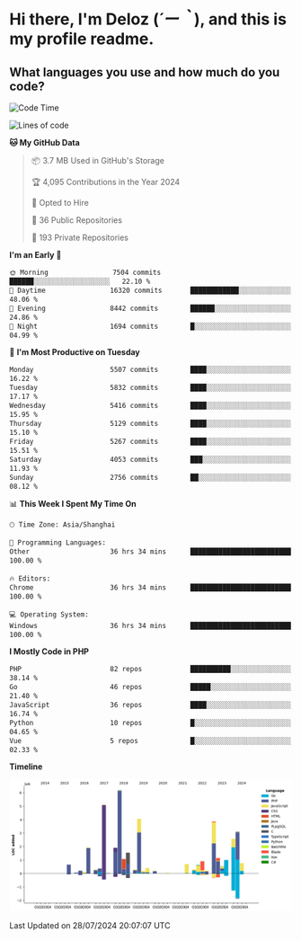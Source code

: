 # **Hi there, I'm Deloz (*´ー｀*), and this is my profile readme.**

## **What languages you use and how much do you code?**

<!--START_SECTION:waka-->
![Code Time](http://img.shields.io/badge/Code%20Time-4%2C498%20hrs%2053%20mins-blue)

![Lines of code](https://img.shields.io/badge/From%20Hello%20World%20I%27ve%20Written-40.0%20million%20lines%20of%20code-blue)

**🐱 My GitHub Data** 

> 📦 3.7 MB Used in GitHub's Storage 
 > 
> 🏆 4,095 Contributions in the Year 2024
 > 
> 💼 Opted to Hire
 > 
> 📜 36 Public Repositories 
 > 
> 🔑 193 Private Repositories 
 > 
**I'm an Early 🐤** 

```text
🌞 Morning                7504 commits        ██████░░░░░░░░░░░░░░░░░░░   22.10 % 
🌆 Daytime                16320 commits       ████████████░░░░░░░░░░░░░   48.06 % 
🌃 Evening                8442 commits        ██████░░░░░░░░░░░░░░░░░░░   24.86 % 
🌙 Night                  1694 commits        █░░░░░░░░░░░░░░░░░░░░░░░░   04.99 % 
```
📅 **I'm Most Productive on Tuesday** 

```text
Monday                   5507 commits        ████░░░░░░░░░░░░░░░░░░░░░   16.22 % 
Tuesday                  5832 commits        ████░░░░░░░░░░░░░░░░░░░░░   17.17 % 
Wednesday                5416 commits        ████░░░░░░░░░░░░░░░░░░░░░   15.95 % 
Thursday                 5129 commits        ████░░░░░░░░░░░░░░░░░░░░░   15.10 % 
Friday                   5267 commits        ████░░░░░░░░░░░░░░░░░░░░░   15.51 % 
Saturday                 4053 commits        ███░░░░░░░░░░░░░░░░░░░░░░   11.93 % 
Sunday                   2756 commits        ██░░░░░░░░░░░░░░░░░░░░░░░   08.12 % 
```


📊 **This Week I Spent My Time On** 

```text
🕑︎ Time Zone: Asia/Shanghai

💬 Programming Languages: 
Other                    36 hrs 34 mins      █████████████████████████   100.00 % 

🔥 Editors: 
Chrome                   36 hrs 34 mins      █████████████████████████   100.00 % 

💻 Operating System: 
Windows                  36 hrs 34 mins      █████████████████████████   100.00 % 
```

**I Mostly Code in PHP** 

```text
PHP                      82 repos            ██████████░░░░░░░░░░░░░░░   38.14 % 
Go                       46 repos            █████░░░░░░░░░░░░░░░░░░░░   21.40 % 
JavaScript               36 repos            ████░░░░░░░░░░░░░░░░░░░░░   16.74 % 
Python                   10 repos            █░░░░░░░░░░░░░░░░░░░░░░░░   04.65 % 
Vue                      5 repos             █░░░░░░░░░░░░░░░░░░░░░░░░   02.33 % 
```



**Timeline**

![Lines of Code chart](https://raw.githubusercontent.com/deloz/deloz/main/assets/bar_graph.png)


 Last Updated on 28/07/2024 20:07:07 UTC
<!--END_SECTION:waka-->
